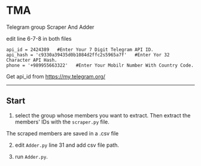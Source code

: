 # TMA
Telegram group Scraper And Adder

edit line 6-7-8 in both files
```
api_id = 2424389   #Enter Your 7 Digit Telegram API ID.
api_hash = 'c9330a39435d0b1084d2ffc2s5965a7f'   #Enter Yor 32 Character API Hash.
phone = '+989955663322'   #Enter Your Mobilr Number With Country Code.
```

Get api_id from https://my.telegram.org/

------------

## Start
1. select the group whose members you want to extract. Then extract the members' IDs with the `scraper.py` file.

The scraped members are saved in a .csv file

2. edit `Adder.py` line 31 and add csv file path.

3. run `Adder.py`. 
